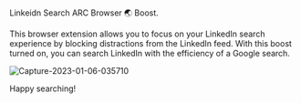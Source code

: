Linkeidn Search ARC Browser 🌏 Boost.

This browser extension allows you to focus on your LinkedIn search experience by blocking distractions from the LinkedIn feed. With this boost turned on, you can search LinkedIn with the efficiency of a Google search.

![Capture-2023-01-06-035710](https://user-images.githubusercontent.com/112565334/210892451-8e4658f1-2a02-40a0-8275-cec28f69cfa2.png)

Happy searching!
